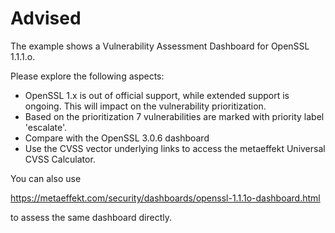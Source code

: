 # Advised

The example shows a Vulnerability Assessment Dashboard for OpenSSL 1.1.1.o.

Please explore the following aspects:

* OpenSSL 1.x is out of official support, while extended support is ongoing. This will impact on the vulnerability prioritization.
* Based on the prioritization 7 vulnerabilities are marked with priority label 'escalate'. 
* Compare with the OpenSSL 3.0.6 dashboard
* Use the CVSS vector underlying links to access the metaeffekt Universal CVSS Calculator.

You can also use 

https://metaeffekt.com/security/dashboards/openssl-1.1.1o-dashboard.html

to assess the same dashboard directly.